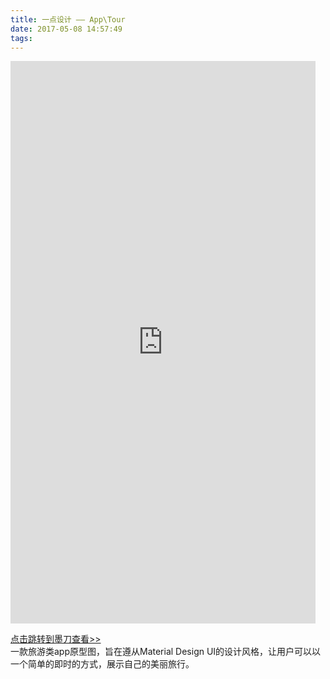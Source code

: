 ```yaml
---
title: 一点设计 —— App\Tour  
date: 2017-05-08 14:57:49
tags:
---
```

<iframe src="https://modao.cc/app/DBqBck5Rah9TWrzE1Azzc9RHO0blZYP/embed" width="488" height="900" allowTransparency="true" frameborder="0"></iframe>
<!-- more -->

[点击跳转到墨刀查看>>](https://modao.cc/app/FUNOxoKfTHwhC0LvCSYQPNaMAKAsLZS)  
一款旅游类app原型图，旨在遵从Material Design UI的设计风格，让用户可以以一个简单的即时的方式，展示自己的美丽旅行。